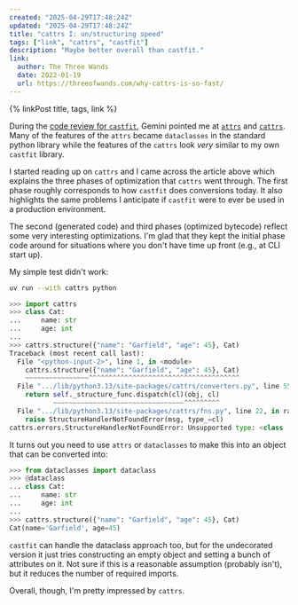 ```yaml
---
created: "2025-04-29T17:48:24Z"
updated: "2025-04-29T17:48:24Z"
title: "cattrs I: un/structuring speed"
tags: ["link", "cattrs", "castfit"]
description: "Maybe better overall than castfit."
link:
  author: The Three Wands
  date: 2022-01-19
  url: https://threeofwands.com/why-cattrs-is-so-fast/
---
```


{% linkPost title, tags, link %}

During the [code review for `castfit`][1], Gemini pointed me at [`attrs`] and [`cattrs`]. Many of the features of the `attrs` became `dataclasses` in the standard python library while the features of the `cattrs` look _very_ similar to my own `castfit` library.

I started reading up on `cattrs` and I came across the article above which explains the three phases of optimization that `cattrs` went through. The first phase roughly corresponds to how `castfit` does conversions today. It also highlights the same problems I anticipate if `castfit` were to ever be used in a production environment.

The second (generated code) and third phases (optimized bytecode) reflect some very interesting optimizations. I'm glad that they kept the initial phase code around for situations where you don't have time up front (e.g., at CLI start up).

My simple test didn't work:

```bash
uv run --with cattrs python
```

```python
>>> import cattrs
>>> class Cat:
...     name: str
...     age: int
...
>>> cattrs.structure({"name": "Garfield", "age": 45}, Cat)
Traceback (most recent call last):
  File "<python-input-2>", line 1, in <module>
    cattrs.structure({"name": "Garfield", "age": 45}, Cat)
    ~~~~~~~~~~~~~~~~^^^^^^^^^^^^^^^^^^^^^^^^^^^^^^^^^^^^^^
  File ".../lib/python3.13/site-packages/cattrs/converters.py", line 558, in structure
    return self._structure_func.dispatch(cl)(obj, cl)
           ~~~~~~~~~~~~~~~~~~~~~~~~~~~~~~~~~^^^^^^^^^
  File ".../lib/python3.13/site-packages/cattrs/fns.py", line 22, in raise_error
    raise StructureHandlerNotFoundError(msg, type_=cl)
cattrs.errors.StructureHandlerNotFoundError: Unsupported type: <class '__main__.Cat'>. Register a structure hook for it.
```

It turns out you need to use `attrs` or `dataclasses` to make this into an object that can be converted into:

```python
>>> from dataclasses import dataclass
>>> @dataclass
... class Cat:
...     name: str
...     age: int
...
>>> cattrs.structure({"name": "Garfield", "age": 45}, Cat)
Cat(name='Garfield', age=45)
```

`castfit` can handle the dataclass approach too, but for the undecorated version it just tries constructing an empty object and setting a bunch of attributes on it. Not sure if this is a reasonable assumption (probably isn't), but it reduces the number of required imports.

Overall, though, I'm pretty impressed by `cattrs`.

[1]: /blog/2025/04/2025-04-29-castfit-code-review.html
[`attrs`]: https://www.attrs.org/en/stable/
[`cattrs`]: https://catt.rs/en/stable/
